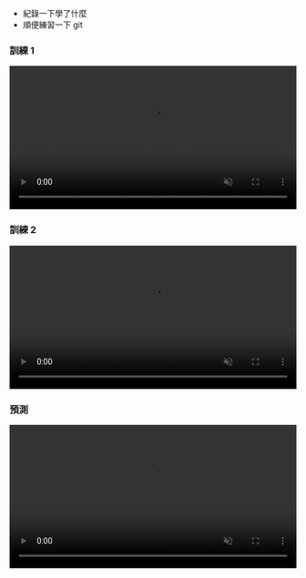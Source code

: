 - 紀錄一下學了什麼
- 順便練習一下 git

### 訓練 1
<video style="width:100%;" src="https://telegra.ph/file/d9e10ad36ce923bc92e82.mp4" preload="auto" autoplay="autoplay" loop="loop" muted="muted"></video>
### 訓練 2
<video style="width:100%;" src="https://telegra.ph/file/b6dcb697a4712def61c13.mp4" preload="auto" autoplay="autoplay" loop="loop" muted="muted"></video>
### 預測
<video style="width:100%;" src="https://telegra.ph/file/87dc472eafdf08a3c7006.mp4" preload="auto" autoplay="autoplay" loop="loop" muted="muted"></video>